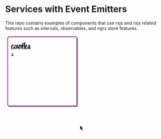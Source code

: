 # Services with Event Emitters 

This repo contains examples of components that use rxjs and rxjs related features such as intervals, observables, and ngrx store features. 



![](demo.gif)